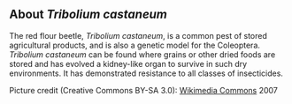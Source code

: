 About *Tribolium castaneum*
---------------------------

The red flour beetle, *Tribolium castaneum*, is a common pest of stored
agricultural products, and is also a genetic model for the Coleoptera.
*Tribolium castaneum* can be found where grains or other dried foods are
stored and has evolved a kidney-like organ to survive in such dry
environments. It has demonstrated resistance to all classes of
insecticides.

Picture credit (Creative Commons BY-SA 3.0): [Wikimedia
Commons](http://commons.wikimedia.org/wiki/File:Tribolium.castaneum.jpg)
2007
